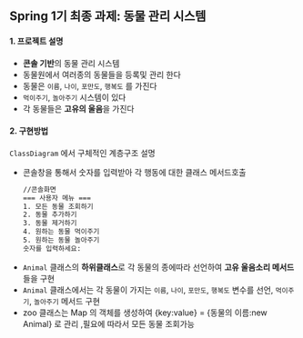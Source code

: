## Spring 1기 최종 과제: 동물 관리 시스템
#### 1. 프로젝트 설명
* **콘솔 기반**의 동물 관리 시스템
* 동물원에서 여러종의 동물들을 등록및 관리 한다
* 동물은 `이름`, `나이`, `포만도`, `행복도` 를 가진다 
* `먹이주기`, `놀아주기` 시스템이 있다
* 각 동물들은 **고유의 울음**을 가진다

#### 2. 구현방법

`ClassDiagram` 에서 구체적인 계층구조 설명
* 콘솔창을 통해서 숫자를 입력받아 각 행동에 대한 클래스 메서드호출
  ```txt
  //콘솔화면
  === 사용자 메뉴 ===
  1. 모든 동물 조회하기 
  2. 동물 추가하기
  3. 동물 제거하기
  4. 원하는 동물 먹이주기
  5. 원하는 동물 놀아주기
  숫자를 입력하세요: 
  ```
* `Animal` 클래스의 **하위클래스**로 각 동물의 종에따라 선언하여 **고유 울음소리 메서드**들을 구현
* `Animal` 클래스에서는 각 동물이 가지는 `이름`, `나이`, `포만도`, `행복도` 변수를 선언, `먹이주기`, `놀아주기` 메서드 구현
* zoo 클래스는 Map 의 객체를 생성하여  {key:value} = {동물의 이름:new Animal} 로 관리 ,필요에 따라서 모든 동물 조회가능
